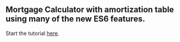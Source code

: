 ## Mortgage Calculator with amortization table using many of the new ES6 features.

Start the tutorial [here](http://ccoenraets.github.io/es6-tutorial).